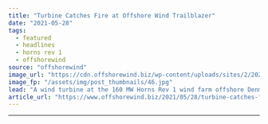 ```yaml
---
title: "Turbine Catches Fire at Offshore Wind Trailblazer"
date: "2021-05-28"
tags: 
  - featured
  - headlines
  - horns rev 1
  - offshorewind
source: "offshorewind"
image_url: "https://cdn.offshorewind.biz/wp-content/uploads/sites/2/2021/05/28142502/Wind-Turbine-Catches-Fire-Offshore-Denmark.jpg"
image_fp: "/assets/img/post_thumbnails/46.jpg"
lead: "A wind turbine at the 160 MW Horns Rev 1 wind farm offshore Denmark"
article_url: "https://www.offshorewind.biz/2021/05/28/turbine-catches-fire-at-offshore-wind-trailblazer/"
---
```


---
